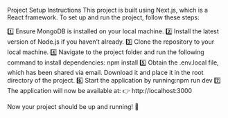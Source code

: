 Project Setup Instructions
This project is built using Next.js, which is a React framework. To set up and run the project, follow these steps:

1️⃣ Ensure MongoDB is installed on your local machine.
2️⃣ Install the latest version of Node.js if you haven’t already.
3️⃣ Clone the repository to your local machine.
4️⃣ Navigate to the project folder and run the following command to install dependencies: npm install
5️⃣ Obtain the .env.local file, which has been shared via email. Download it and place it in the root directory of the project.
6️⃣ Start the application by running:npm run dev
7️⃣ The application will now be available at:
👉 http://localhost:3000

Now your project should be up and running! 🚀
